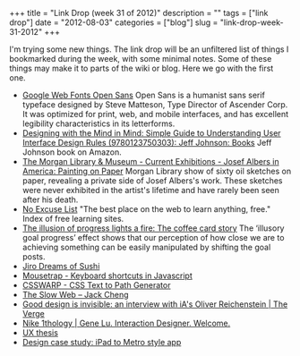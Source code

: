+++
title = "Link Drop (week 31 of 2012)"
description = ""
tags = ["link drop"]
date = "2012-08-03"
categories = ["blog"]
slug = "link-drop-week-31-2012"
+++



<p>I'm trying some new things. The link drop will be an unfiltered list of things I bookmarked during the week, with some minimal notes. Some of these things may make it to parts of the wiki or blog. Here we go with the first one.</p>
<ul class="ld">
<li><a href="http://www.google.com/webfonts/specimen/Open+Sans" class="ttl">Google Web Fonts Open Sans</a> Open Sans is a humanist sans serif typeface designed by Steve Matteson, Type Director of Ascender Corp. It was optimized for print, web, and mobile interfaces, and has excellent legibility characteristics in its letterforms.</li>
<li><a href="http://www.amazon.com/Designing-Mind-Simple-Understanding-Interface/dp/012375030X" class="ttl">Designing with the Mind in Mind: Simple Guide to Understanding User Interface Design Rules (9780123750303): Jeff Johnson: Books</a> Jeff Johnson book on Amazon.</li>
<li><a href="http://www.themorgan.org/exhibitions/exhibition.asp?id=62" class="ttl">The Morgan Library &amp; Museum - Current Exhibitions - Josef Albers in America: Painting on Paper</a> Morgan Library show of sixty oil sketches on paper, revealing a private side of Josef Albers's work. These sketches were never exhibited in the artist's lifetime and have rarely been seen after his death.</li>
<li><a href="http://www.noexcuselist.com/" class="ttl">No Excuse List</a> "The best place on the web to learn anything, free." Index of free learning sites.</li>
<li><a href="http://mindhacks.com/2010/07/20/the-illusion-of-progress-lights-a-fire/" class="ttl">The illusion of progress lights a fire: The coffee card story</a> The ‘illusory goal progress’ effect shows that our perception of how close we are to achieving something can be easily manipulated by shifting the goal posts.</li>
<li><a href="http://www.90percentofeverything.com/2012/08/02/jiro-dreams-of-sushi/" class="ttl">Jiro Dreams of Sushi</a> </li>
<li><a href="http://craig.is/killing/mice" class="ttl">Mousetrap - Keyboard shortcuts in Javascript</a> </li>
<li><a href="http://csswarp.eleqtriq.com/" class="ttl">CSSWARP - CSS Text to Path Generator</a> </li>
<li><a href="http://blog.jackcheng.com/post/25160553986/the-slow-web" class="ttl">The Slow Web – Jack Cheng</a> </li>
<li><a href="http://www.theverge.com/2012/7/24/3177332/ia-oliver-reichenstein-writer-interview-good-design-is-invisible" class="ttl">Good design is invisible: an interview with iA's Oliver Reichenstein | The Verge</a> </li>
<li><a href="http://genelu.com/2012/07/nike-air-force-1/" class="ttl">Nike 1thology | Gene Lu. Interaction Designer. Welcome.</a> </li>
<li><a href="http://www.uxthesis.com/" class="ttl">UX thesis</a> </li>
<li><a href="http://msdn.microsoft.com/en-us/library/windows/apps/hh868262.aspx" class="ttl">Design case study: iPad to Metro style app</a> </li>
</ul>
    
  
